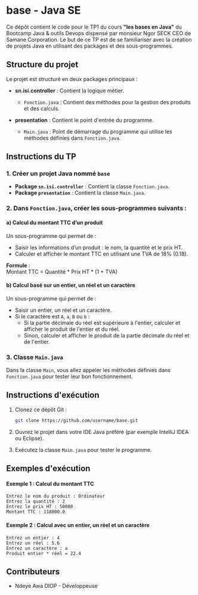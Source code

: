 # base - Java SE 

Ce dépôt contient le code pour le TP1 du cours **"les bases en Java"** du Bootcamp Java & outils Devops dispensé par monsieur Ngor SECK CEO de Samane Corporation. Le but de ce TP est de se familiariser avec la création de projets Java en utilisant des packages et des sous-programmes. 

## Structure du projet

Le projet est structuré en deux packages principaux :

- **sn.isi.controller** : Contient la logique métier.
  - `Fonction.java` : Contient des méthodes pour la gestion des produits et des calculs.
  
- **presentation** : Contient le point d'entrée du programme.
  - `Main.java` : Point de démarrage du programme qui utilise les méthodes définies dans `Fonction.java`.

## Instructions du TP

### 1. Créer un projet Java nommé `base`

- **Package `sn.isi.controller`** : Contient la classe `Fonction.java`.
- **Package `presentation`** : Contient la classe `Main.java`.

### 2. Dans `Fonction.java`, créer les sous-programmes suivants :

#### a) Calcul du montant TTC d’un produit

Un sous-programme qui permet de :
- Saisir les informations d’un produit : le nom, la quantité et le prix HT.
- Calculer et afficher le montant TTC en utilisant une TVA de 18% (0.18).

**Formule** :  
Montant TTC = Quantité * Prix HT * (1 + TVA)

#### b) Calcul basé sur un entier, un réel et un caractère

Un sous-programme qui permet de :
- Saisir un entier, un réel et un caractère.
- Si le caractère est `A`, `a`, `B` ou `b` :
  - Si la partie décimale du réel est supérieure à l'entier, calculer et afficher le produit de l'entier et du réel.
  - Sinon, calculer et afficher le produit de la partie décimale du réel et de l'entier.

### 3. Classe `Main.java`

Dans la classe `Main`, vous allez appeler les méthodes définies dans `Fonction.java` pour tester leur bon fonctionnement.

## Instructions d'exécution

1. Clonez ce dépôt Git :
   ```bash
   git clone https://github.com/username/base.git
   ```

2. Ouvrez le projet dans votre IDE Java préféré (par exemple IntelliJ IDEA ou Eclipse).

3. Exécutez la classe `Main.java` pour tester le programme.

## Exemples d'exécution

#### Exemple 1 : Calcul du montant TTC

```
Entrez le nom du produit : Ordinateur
Entrez la quantité : 2
Entrez le prix HT : 50000
Montant TTC : 118000.0
```

#### Exemple 2 : Calcul avec un entier, un réel et un caractère

```
Entrez un entier : 4
Entrez un réel : 5.6
Entrez un caractère : a
Produit entier * réel = 22.4
```

## Contributeurs

- Ndeye Awa DIOP - Développeuse


